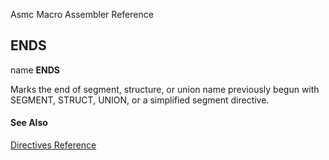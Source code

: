 Asmc Macro Assembler Reference

## ENDS

name **ENDS**

Marks the end of segment, structure, or union name previously begun with SEGMENT, STRUCT, UNION, or a simplified segment directive.

#### See Also

[Directives Reference](readme.md)